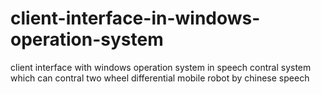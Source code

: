 # client-interface-in-windows-operation-system
client interface with windows operation system in speech contral system which can contral two wheel differential mobile robot by chinese speech  
